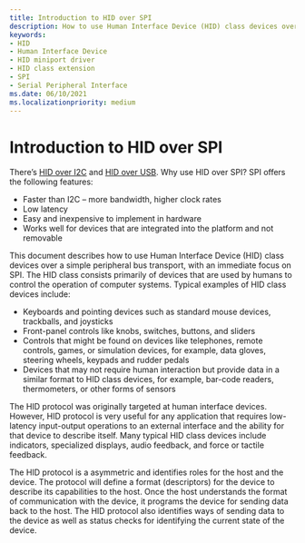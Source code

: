 ```yaml
---
title: Introduction to HID over SPI
description: How to use Human Interface Device (HID) class devices over a Serial Peripheral Interface (SPI).
keywords:
- HID
- Human Interface Device
- HID miniport driver
- HID class extension
- SPI
- Serial Peripheral Interface
ms.date: 06/10/2021
ms.localizationpriority: medium
---
```


# Introduction to HID over SPI

There’s [HID over I2C](hid-over-i2c-guide.md) and [HID over USB](hid-over-usb.md). Why use HID over SPI? SPI offers the following features:

- Faster than I2C – more bandwidth, higher clock rates
- Low latency
- Easy and inexpensive to implement in hardware
- Works well for devices that are integrated into the platform and not removable

This document describes how to use Human Interface Device (HID) class devices over a simple peripheral bus transport, with an immediate focus on SPI. The HID class consists primarily of devices that are used by humans to control the operation of computer systems. Typical examples of HID class devices include:

- Keyboards and pointing devices such as standard mouse devices, trackballs, and joysticks
- Front-panel controls like knobs, switches, buttons, and sliders
- Controls that might be found on devices like telephones, remote controls, games, or simulation devices, for example, data gloves, steering wheels, keypads and rudder pedals
- Devices that may not require human interaction but provide data in a similar format to HID class devices, for example, bar-code readers, thermometers, or other forms of sensors

The HID protocol was originally targeted at human interface devices. However, HID protocol is very useful for any application that requires low-latency input-output operations to an external interface and the ability for that device to describe itself. Many typical HID class devices include indicators, specialized displays, audio feedback, and force or tactile feedback.

The HID protocol is a asymmetric and identifies roles for the host and the device. The protocol will define a format (descriptors) for the device to describe its capabilities to the host. Once the host understands the format of communication with the device, it programs the device for sending data back to the host. The HID protocol also identifies ways of sending data to the device as well as status checks for identifying the current state of the device.
